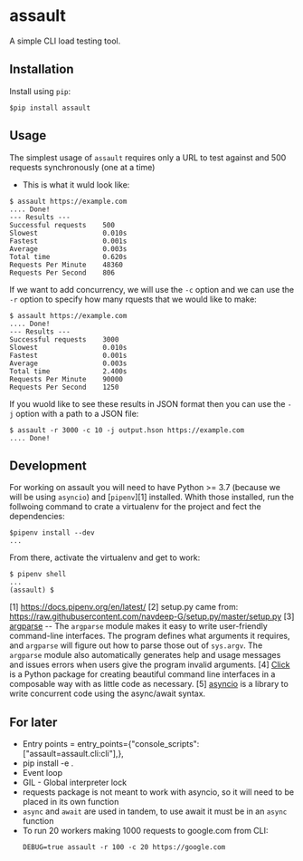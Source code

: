 # assault

A simple CLI load testing tool.

## Installation

Install using `pip`:
```
$pip install assault
```

## Usage

The simplest usage of `assault` requires only a URL to test against and 500 requests synchronously (one at a time)
* This is what it wuld look like:
```
$ assault https://example.com
.... Done!
--- Results ---
Successful requests    500
Slowest                0.010s
Fastest                0.001s
Average                0.003s
Total time             0.620s
Requests Per Minute    48360
Requests Per Second    806
```

If we want to add concurrency, we will use the `-c` option and we can use the `-r` option to specify how many rquests that we would like to make:
```
$ assault https://example.com
.... Done!
--- Results ---
Successful requests    3000
Slowest                0.010s
Fastest                0.001s
Average                0.003s
Total time             2.400s
Requests Per Minute    90000
Requests Per Second    1250
```

If you wuold like to see these results in JSON format then you can use the `-j` option with a path to a JSON file:
```
$ assault -r 3000 -c 10 -j output.hson https://example.com
.... Done!
```

## Development

For working on assault you will need to have Python >= 3.7 (because we will be using `asyncio`) and [`pipenv`][1] installed.  Whith those installed, run the follwoing command to crate a virtualenv for the project and fect the dependencies:
```
$pipenv install --dev
...
```

From there, activate the virtualenv and get to work:
```
$ pipenv shell
...
(assault) $
```

[1] https://docs.pipenv.org/en/latest/
[2] setup.py came from: https://raw.githubusercontent.com/navdeep-G/setup.py/master/setup.py
[3] [argparse](https://docs.python.org/3/library/argparse.html) -- The `argparse` module makes it easy to write user-friendly command-line interfaces.  The program defines what arguments it requires, and `argparse` will figure out how to parse those out of `sys.argv`.  The `argparse` module also automatically generates help and usage messages and issues errors when users give the program invalid arguments.
[4] [Click](https://click.palletsprojects.com/en/7.x/) is a Python package for creating beautiful command line interfaces in a composable way with as little code as necessary.
[5] [asyncio](https://docs.python.org/3/library/asyncio.html) is a library to write concurrent code using the async/await syntax.

## For later
* Entry points = entry_points={"console_scripts": ["assault=assault.cli:cli"],},
* pip install -e .
* Event loop
* GIL - Global interpreter lock
* requests package is not meant to work with asyncio, so it will need to be placed in its own function
* `async` and `await` are used in tandem, to use await it must be in an `async` function
* To run 20 workers making 1000 requests to google.com from CLI:
  ```
  DEBUG=true assault -r 100 -c 20 https://google.com
  ```